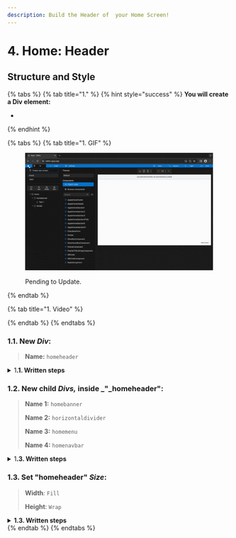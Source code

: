 ```yaml
---
description: Build the Header of  your Home Screen!
---
```


# 4. Home: Header

## Structure and Style

{% tabs %}
{% tab title="1." %}
{% hint style="success" %}
**You will create a Div element:**

*
{% endhint %}

{% tabs %}
{% tab title="1. GIF" %}
<figure><img src="../../.gitbook/assets/home_header_1-min.gif" alt=""><figcaption><p>Pending to Update.</p></figcaption></figure>
{% endtab %}

{% tab title="1. Video" %}

{% endtab %}
{% endtabs %}



### **1.1.** New _Div_:

> **Name:** `homeheader`

<details>

<summary>1<strong>.1. Written steps</strong></summary>

#### -Inside the _**Element Tree**_-

#### **A. \[Click]** **the **_**Div Icon**_**:**

* The button is located at the top of the panel, below the _Screens._
* The _Icon_ will turn blue, and your pointer will change.

#### **B. Drag your pointer and click "Home":**

* The new element will appear as a child of the _Screen_.

<!---->

* The _Div_ will be created with the default name "Layer #".

#### -Inside the **Properties Panel**-

#### **C. \[Click] the current name of the **_**Div**_** and type the new one**:

* The new name should be lowercase, without any spaces or special characters.

<!---->

* The new name will be updated in the _Element Tree_ after you have \[clicked] away.

</details>



### **1.2.** New child _Divs,_ inside _"_homeheader":

> **Name 1:** `homebanner`
>
> **Name 2:** `horizontaldivider`
>
> **Name 3:** `homemenu`
>
> **Name 4:** `homenavbar`

<details>

<summary>1<strong>.3. Written steps</strong></summary>

#### -Inside the _**Element Tree**_-

#### **A. \[Click]** **the **_**Div Icon**_**:**

* The button is located at the top of the panel, below the _Screens._
* The _Icon_ will turn blue, and your pointer will change.

#### **B. Drag your pointer and click "**homeheader**":**

* The new element will appear as a child of the _Screen_.

<!---->

* The _Div_ will be created with the default name "Layer #".

#### -Inside the **Properties Panel**-

#### **C. \[Click] the current name of the **_**Div**_** and type the new one**:

* The new name should be lowercase, without any spaces or special characters.

<!---->

* The new name will be updated in the _Element Tree_ after you have \[clicked] away.

</details>



### **1.3.** Set "homeheader" _Size_:

> **Width**_:_ `Fill`
>
> **Height**: `Wrap`

<details>

<summary><strong>1.3. Written steps</strong></summary>

#### -Inside the **Properties Panel**-

#### **A. \[Click]** **the **_**Fill**_** button,** inside the Width section_:_

* The horizontal size of the Div will be the `100%` _of the screen._
* You cannot use a _Fill size_ in the case there is a parent element with a _Wrap size._

#### **B. \[Click]** **the **_**Wrap**_** button,** inside the Height section_:_

* The vertical size of the Div will be the same as its child's maximum combined size.
* You cannot use a _Wrap size_ in the case there is a child element with a _fill size_.

</details>
{% endtab %}
{% endtabs %}
